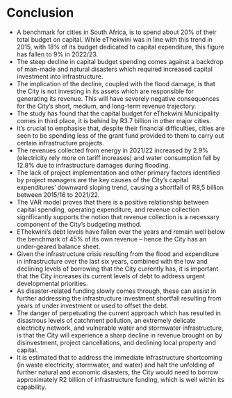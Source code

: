 # Conclusion

* A benchmark for cities in South Africa, is to spend about 20% of their total budget on capital. While eThekwini was in line with this trend in 2015, with 18% of its budget dedicated to capital expenditure, this figure has fallen to 9% in 2022/23.
* The steep decline in capital budget spending comes against a backdrop of man-made and natural disasters which required increased capital investment into infrastructure.
* The implication of the decline, coupled with the flood damage, is that the City is not investing in its assets which are responsible for generating its revenue. This will have severely negative consequences for the City’s short, medium, and long-term revenue trajectory.
* The study has found that the capital budget for eThekwini Municipality comes in third place, it is behind by R3.7 billion in other major cities.
* It’s crucial to emphasise that, despite their financial difficulties, cities are seen to be spending less of the grant fund provided to them to carry out certain infrastructure projects.
* The revenues collected from energy in 2021/22 increased by 2.9% (electricity rely more on tariff increases) and water consumption fell by 12.8% due to infrastructure damages during flooding.
* The lack of project implementation and other primary factors identified by project managers are the key causes of the City’s capital expenditures’ downward sloping trend, causing a shortfall of R8,5 billion between 2015/16 to 2021/22.
* The VAR model proves that there is a positive relationship between capital spending, operating expenditure, and revenue collection significantly supports the notion that revenue collection is a necessary component of the City’s budgeting method.
* EThekwini’s debt levels have fallen over the years and remain well below the benchmark of 45% of its own revenue – hence the City has an under-geared balance sheet.
* Given the infrastructure crisis resulting from the flood and expenditure in infrastructure over the last six years, combined with the low and declining levels of borrowing that the City currently has, it is important that the City increases its current levels of debt to address urgent developmental priorities.
* As disaster-related funding slowly comes through, these can assist in further addressing the infrastructure investment shortfall resulting from years of under investment or used to offset the debt.
* The danger of perpetuating the current approach which has resulted in disastrous levels of catchment pollution, an extremely delicate electricity network, and vulnerable water and stormwater infrastructure, is that the City will experience a sharp decline in revenue brought on by disinvestment, project cancellations, and declining local property and capital.
* It is estimated that to address the immediate infrastructure shortcoming (in waste electricity, stormwater, and water) and halt the unfolding of further natural and economic disasters, the City would need to borrow approximately R2 billion of infrastructure funding, which is well within its capability.
